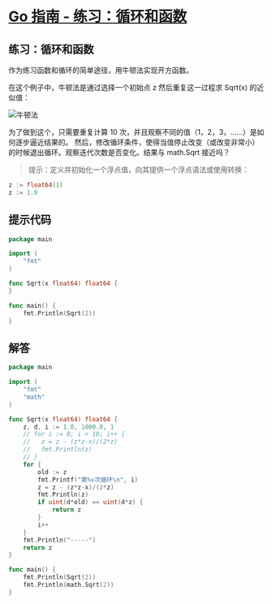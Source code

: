 # [Go 指南 - 练习：循环和函数](https://tour.go-zh.org/flowcontrol/8)

## 练习：循环和函数

作为练习函数和循环的简单途径，用牛顿法实现开方函数。

在这个例子中，牛顿法是通过选择一个初始点 z 然后重复这一过程求 Sqrt(x) 的近似值：

![牛顿法](https://tour.go-zh.org/content/img/newton.png)

为了做到这个，只需要重复计算 10 次，并且观察不同的值（1，2，3，……）是如何逐步逼近结果的。 然后，修改循环条件，使得当值停止改变（或改变非常小）的时候退出循环。观察迭代次数是否变化。结果与 math.Sqrt 接近吗？

> 提示：定义并初始化一个浮点值，向其提供一个浮点语法或使用转换：

```go
z := float64(1)
z := 1.0
```

## 提示代码

```go
package main

import (
	"fmt"
)

func Sqrt(x float64) float64 {
}

func main() {
	fmt.Println(Sqrt(2))
}
```

## 解答

```go
package main

import (
	"fmt"
	"math"
)

func Sqrt(x float64) float64 {
	z, d, i := 1.0, 1000.0, 1
	// for i := 0; i < 10; i++ {
	// 	 z = z - (z*z-x)/(2*z)
	// 	 fmt.Println(z)
	// }
	for {
		old := z
		fmt.Printf("第%v次循环\n", i)
		z = z - (z*z-x)/(2*z)
		fmt.Println(z)
		if uint(d*old) == uint(d*z) {
			return z
		}
		i++
	}
	fmt.Println("-----")
	return z
}

func main() {
	fmt.Println(Sqrt(2))
	fmt.Println(math.Sqrt(2))
}
```
